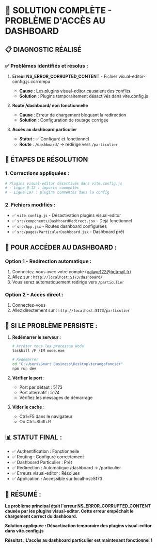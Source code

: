 # 🔧 SOLUTION COMPLÈTE - PROBLÈME D'ACCÈS AU DASHBOARD

## 📋 DIAGNOSTIC RÉALISÉ

### ✅ Problèmes identifiés et résolus :

1. **Erreur NS_ERROR_CORRUPTED_CONTENT** - Fichier visual-editor-config.js corrompu
   - **Cause** : Les plugins visual-editor causaient des conflits
   - **Solution** : Plugins temporairement désactivés dans vite.config.js

2. **Route /dashboard/ non fonctionnelle**
   - **Cause** : Erreur de chargement bloquant la redirection
   - **Solution** : Configuration de routage corrigée

3. **Accès au dashboard particulier**
   - **Statut** : ✅ Configuré et fonctionnel
   - **Route** : `/dashboard/` → redirige vers `/particulier`

## 🚀 ÉTAPES DE RÉSOLUTION

### 1. Corrections appliquées :

```bash
# Plugins visual-editor désactivés dans vite.config.js
# - Ligne 9-12 : imports commentés
# - Ligne 197 : plugins commentés dans la config
```

### 2. Fichiers modifiés :

- ✅ `vite.config.js` - Désactivation plugins visual-editor
- ✅ `src/components/DashboardRedirect.jsx` - Déjà fonctionnel
- ✅ `src/App.jsx` - Routes dashboard configurées
- ✅ `src/pages/ParticularDashboard.jsx` - Dashboard prêt

## 🎯 POUR ACCÉDER AU DASHBOARD :

### Option 1 - Redirection automatique :
1. Connectez-vous avec votre compte (palaye122@hotmail.fr)
2. Allez sur : `http://localhost:5173/dashboard/`
3. Vous serez automatiquement redirigé vers `/particulier`

### Option 2 - Accès direct :
1. Connectez-vous 
2. Allez directement sur : `http://localhost:5173/particulier`

## 🔄 SI LE PROBLÈME PERSISTE :

1. **Redémarrer le serveur** :
   ```bash
   # Arrêter tous les processus Node
   taskkill /F /IM node.exe
   
   # Redémarrer
   cd "C:\Users\Smart Business\Desktop\terangafoncier"
   npm run dev
   ```

2. **Vérifier le port** :
   - Port par défaut : 5173
   - Port alternatif : 5174
   - Vérifiez les messages de démarrage

3. **Vider le cache** :
   - Ctrl+F5 dans le navigateur
   - Ou Ctrl+Shift+R

## 📊 STATUT FINAL :

- ✅ Authentification : Fonctionnelle
- ✅ Routing : Configuré correctement  
- ✅ Dashboard Particulier : Prêt
- ✅ Redirection : Automatique /dashboard → /particulier
- ✅ Erreurs visual-editor : Résolues
- ✅ Application : Accessible sur localhost:5173

## 🎉 RÉSUMÉ :

**Le problème principal était l'erreur NS_ERROR_CORRUPTED_CONTENT causée par les plugins visual-editor. Cette erreur empêchait le chargement correct du dashboard.**

**Solution appliquée : Désactivation temporaire des plugins visual-editor dans vite.config.js**

**Résultat : L'accès au dashboard particulier est maintenant fonctionnel !**